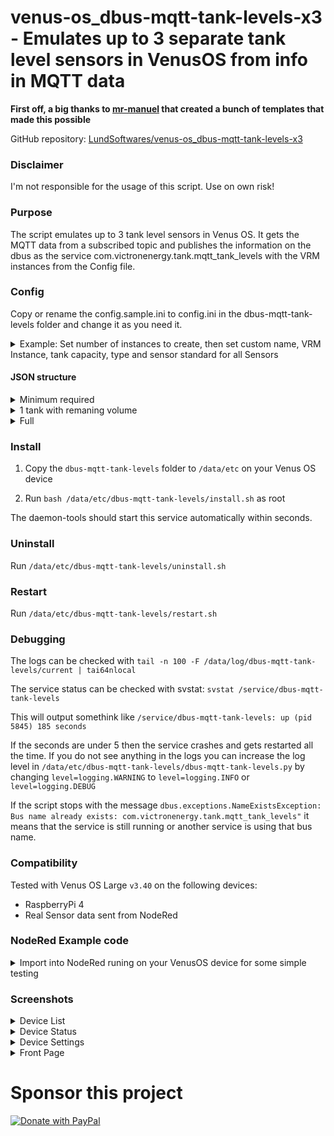 # venus-os_dbus-mqtt-tank-levels-x3 - Emulates up to 3 separate tank level sensors in VenusOS from info in MQTT data

**First off, a big thanks to [mr-manuel](https://github.com/mr-manuel) that created a bunch of templates that made this possible**

GitHub repository: [LundSoftwares/venus-os_dbus-mqtt-tank-levels-x3](https://github.com/LundSoftwares/venus-os_dbus-mqtt-tank-levels-x3)

### Disclaimer
I'm not responsible for the usage of this script. Use on own risk! 


### Purpose
The script emulates up to 3 tank level sensors in Venus OS. It gets the MQTT data from a subscribed topic and publishes the information on the dbus as the service com.victronenergy.tank.mqtt_tank_levels with the VRM instances from the Config file.


### Config
Copy or rename the config.sample.ini to config.ini in the dbus-mqtt-tank-levels folder and change it as you need it.

<details>
  
<summary>Example: Set number of instances to create, then set custom name, VRM Instance, tank capacity, type and sensor standard for all Sensors</summary>

```ruby
;How many Tank instances? 1, 2 or 3
instances = 1	

;-------------------------------------------------------------

; Device name Tank 1
; default: MQTT Tank 1
device_name = MQTT Tank 1

; Device VRM instance 1
; default: 150
device_instance = 150

; Tank 1 Capacity in m3
capacity = 0,25

; Fluid Type Tank 1
; 0=Fuel; 1=Fresh water; 2=Waste water; 3=Live well; 4=Oil; 5=Black water (sewage)
; 6=Gasoline; 7=Diesel; 8=Liquid  Petroleum Gas (LPG); 9=Liquid Natural Gas (LNG)
; 10=Hydraulic oil; 11=Raw water
; default = 0
type = 0

; Sensor Standard Tank 1
; 0=European (resistive); 1=USA (resistive); 2=Not applicable (used for Voltage and Amp sensors)
; default = 0
standard = 0

```
</details>

#### JSON structure
<details>
<summary>Minimum required</summary> 
  
```ruby
{
    "level": 90
}
```
</details>

<details>
<summary>1 tank with remaning volume</summary> 
  
```ruby
{
    "level": 90,
    "remaining": 0.225
}
```
</details>

<details>
<summary>Full</summary> 
  
```ruby
{
    "level": 90,
    "remaining": 0.225,
    "level2": 50,
    "remaining2": 0.125,
    "level3": 50,
    "remaining3": 0.125,
}
```
</details>


### Install
1. Copy the ```dbus-mqtt-tank-levels``` folder to ```/data/etc``` on your Venus OS device

2. Run ```bash /data/etc/dbus-mqtt-tank-levels/install.sh``` as root

The daemon-tools should start this service automatically within seconds.

### Uninstall
Run ```/data/etc/dbus-mqtt-tank-levels/uninstall.sh```

### Restart
Run ```/data/etc/dbus-mqtt-tank-levels/restart.sh```

### Debugging

The logs can be checked with ```tail -n 100 -F /data/log/dbus-mqtt-tank-levels/current | tai64nlocal```

The service status can be checked with svstat: ```svstat /service/dbus-mqtt-tank-levels```

This will output somethink like ```/service/dbus-mqtt-tank-levels: up (pid 5845) 185 seconds```

If the seconds are under 5 then the service crashes and gets restarted all the time. If you do not see anything in the logs you can increase the log level in ```/data/etc/dbus-mqtt-tank-levels/dbus-mqtt-tank-levels.py``` by changing ```level=logging.WARNING``` to ```level=logging.INFO``` or ```level=logging.DEBUG```

If the script stops with the message ```dbus.exceptions.NameExistsException: Bus name already exists: com.victronenergy.tank.mqtt_tank_levels"``` it means that the service is still running or another service is using that bus name.

### Compatibility
Tested with Venus OS Large ```v3.40``` on the following devices:

- RaspberryPi 4
- Real Sensor data sent from NodeRed

### NodeRed Example code

<details>
<summary>Import into NodeRed runing on your VenusOS device for some simple testing</summary> 
  
```ruby
[{"id":"9b8c640eb36eca97","type":"mqtt out","z":"36b8e7c267cde307","name":"MQTT out","topic":"Tank/Levels","qos":"","retain":"","respTopic":"","contentType":"","userProps":"","correl":"","expiry":"","broker":"3cc159c0642d9663","x":720,"y":460,"wires":[]},{"id":"25b4ff51ccfe4cce","type":"function","z":"36b8e7c267cde307","name":"function 3","func":"msg.payload=\n{\n    \"level\": 90,\n    \"remaining\": 0.225,\n    \"level2\": 50,\n    \"remaining2\": 0.125,\n}\nreturn msg;","outputs":1,"noerr":0,"initialize":"","finalize":"","libs":[],"x":520,"y":460,"wires":[["9b8c640eb36eca97"]]},{"id":"fa09c9bc13a91df8","type":"inject","z":"36b8e7c267cde307","name":"","props":[{"p":"payload"},{"p":"topic","vt":"str"}],"repeat":"30","crontab":"","once":true,"onceDelay":"1","topic":"","payload":"","payloadType":"date","x":350,"y":460,"wires":[["25b4ff51ccfe4cce"]]},{"id":"3cc159c0642d9663","type":"mqtt-broker","name":"","broker":"localhost","port":"1883","clientid":"","autoConnect":true,"usetls":false,"protocolVersion":"4","keepalive":"60","cleansession":true,"birthTopic":"","birthQos":"0","birthPayload":"","birthMsg":{},"closeTopic":"","closeQos":"0","closePayload":"","closeMsg":{},"willTopic":"","willQos":"0","willPayload":"","willMsg":{},"userProps":"","sessionExpiry":""}]
```
</details>


### Screenshots

<details>
<summary>Device List</summary> 
  
![1](https://github.com/LundSoftwares/venus-os_dbus-mqtt-tank-levels-x2/assets/23386303/1d9bf991-7472-47b7-9f44-7c4cbb05b6c1)


</details>

<details>
<summary>Device Status</summary> 
  
![2](https://github.com/LundSoftwares/venus-os_dbus-mqtt-tank-levels-x2/assets/23386303/e8be1d03-cf5a-48d1-a71d-b635a7962ae1)


</details>

<details>
<summary>Device Settings</summary> 
  
![3](https://github.com/LundSoftwares/venus-os_dbus-mqtt-tank-levels-x2/assets/23386303/e8f31ab5-33e7-40e6-a500-878b6fd4569d)


</details>

<details>
<summary>Front Page</summary> 
  
![4](https://github.com/LundSoftwares/venus-os_dbus-mqtt-tank-levels-x2/assets/23386303/e1d10304-e5c2-4f4c-8a9d-327c84a52f15)


</details>



# Sponsor this project

<a href="https://www.paypal.com/donate/?business=MTXQ49TG6YH36&no_recurring=0&item_name=Like+my+work?+%0APlease+buy+me+a+coffee...&currency_code=SEK">
  <img src="https://pics.paypal.com/00/s/MjMyYjAwMjktM2NhMy00NjViLTg3N2ItMDliNjY3MjhiOTJk/file.PNG" alt="Donate with PayPal" />
</a>
